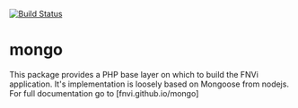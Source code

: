 [![Build Status](https://travis-ci.org/FNVI/mongo.svg?branch=unit-testing)](https://travis-ci.org/FNVI/mongo)
# mongo
This package provides a PHP base layer on which to build the FNVi application. It's implementation is loosely based on Mongoose from nodejs.
For full documentation go to [fnvi.github.io/mongo]
